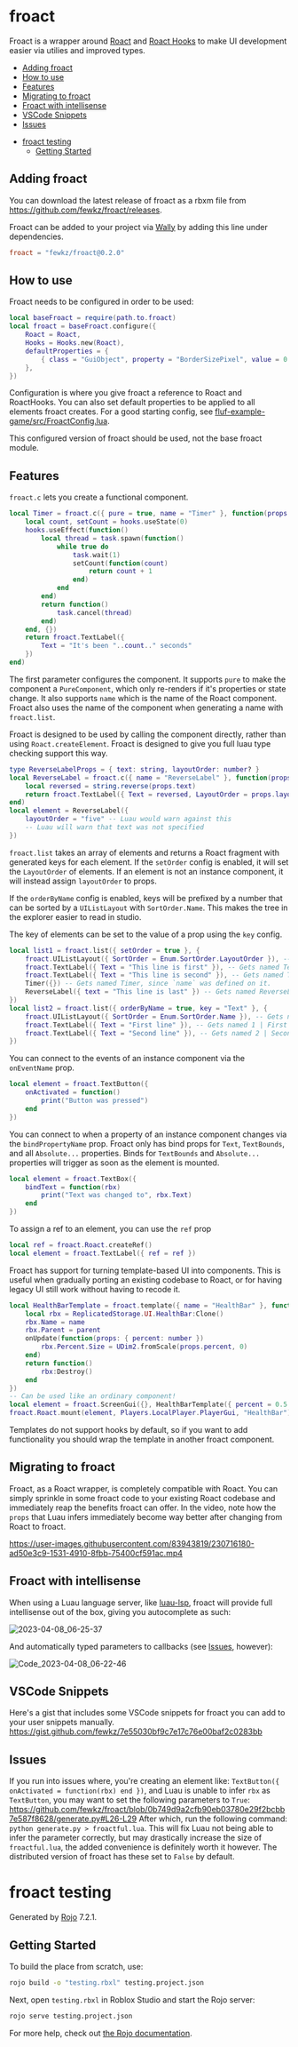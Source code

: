 # froact

Froact is a wrapper around [Roact](https://github.com/Roblox/roact) and
[Roact Hooks](https://github.com/Kampfkarren/roact-hooks) to make UI development
easier via utilies and improved types.

<!-- TOC start (generated with https://github.com/derlin/bitdowntoc) -->

  * [Adding froact](#adding-froact)
  * [How to use](#how-to-use)
  * [Features](#features)
  * [Migrating to froact](#migrating-to-froact)
  * [Froact with intellisense](#froact-with-intellisense)
  * [VSCode Snippets](#vscode-snippets)
  * [Issues](#issues)
- [froact testing](#froact-testing)
  * [Getting Started](#getting-started)

<!-- TOC end -->

## Adding froact

You can download the latest release of froact as a rbxm file from
https://github.com/fewkz/froact/releases.

Froact can be added to your project via [Wally](https://wally.run/) by adding
this line under dependencies.

```toml
froact = "fewkz/froact@0.2.0"
```

## How to use

Froact needs to be configured in order to be used:

```lua
local baseFroact = require(path.to.froact)
local froact = baseFroact.configure({
    Roact = Roact,
    Hooks = Hooks.new(Roact),
    defaultProperties = {
        { class = "GuiObject", property = "BorderSizePixel", value = 0 }
    },
})
```

Configuration is where you give froact a reference to Roact and RoactHooks. You
can also set default properties to be applied to all elements froact creates.
For a good starting config, see
[fluf-example-game/src/FroactConfig.lua](https://github.com/fewkz/fluf-example-game/blob/main/src/FroactConfig.lua).

This configured version of froact should be used, not the base froact module.

## Features

`froact.c` lets you create a functional component.

```lua
local Timer = froact.c({ pure = true, name = "Timer" }, function(props, hooks)
    local count, setCount = hooks.useState(0)
    hooks.useEffect(function()
        local thread = task.spawn(function()
            while true do
                task.wait(1)
                setCount(function(count)
                    return count + 1
                end)
            end
        end)
        return function()
            task.cancel(thread)
        end)
    end, {})
    return froact.TextLabel({
        Text = "It's been "..count.." seconds"
    })
end)
```

The first parameter configures the component. It supports `pure` to make the
component a `PureComponent`, which only re-renders if it's properties or state
change. It also supports `name` which is the name of the Roact component. Froact
also uses the name of the component when generating a name with `froact.list`.

Froact is designed to be used by calling the component directly, rather than
using `Roact.createElement`. Froact is designed to give you full luau type
checking support this way.

```lua
type ReverseLabelProps = { text: string, layoutOrder: number? }
local ReverseLabel = froact.c({ name = "ReverseLabel" }, function(props: ReverseLabelProps, hooks)
    local reversed = string.reverse(props.text)
    return froact.TextLabel({ Text = reversed, LayoutOrder = props.layoutOrder })
end)
local element = ReverseLabel({
    layoutOrder = "five" -- Luau would warn against this
    -- Luau will warn that text was not specified
})
```

`froact.list` takes an array of elements and returns a Roact fragment with
generated keys for each element. If the `setOrder` config is enabled, it will
set the `LayoutOrder` of elements. If an element is not an instance component,
it will instead assign `layoutOrder` to props.

If the `orderByName` config is enabled, keys will be prefixed by a number that
can be sorted by a `UIListLayout` with `SortOrder.Name`. This makes the tree in
the explorer easier to read in studio.

The key of elements can be set to the value of a prop using the `key` config.

```lua
local list1 = froact.list({ setOrder = true }, {
    froact.UIListLayout({ SortOrder = Enum.SortOrder.LayoutOrder }), -- Gets named UIListLayout
    froact.TextLabel({ Text = "This line is first" }), -- Gets named TextLabel 1
    froact.TextLabel({ Text = "This line is second" }), -- Gets named TextLabel 2
    Timer({}) -- Gets named Timer, since `name` was defined on it.
    ReverseLabel({ text = "This line is last" }) -- Gets named ReverseLabel, and has `layoutOrder` set.
})
local list2 = froact.list({ orderByName = true, key = "Text" }, {
    froact.UIListLayout({ SortOrder = Enum.SortOrder.Name }), -- Gets named UIListLayout
    froact.TextLabel({ Text = "First line" }), -- Gets named 1 | First line
    froact.TextLabel({ Text = "Second line" }), -- Gets named 2 | Second line
})
```

You can connect to the events of an instance component via the `onEventName`
prop.

```lua
local element = froact.TextButton({
    onActivated = function()
        print("Button was pressed")
    end 
})
```

You can connect to when a property of an instance component changes via the
`bindPropertyName` prop. Froact only has bind props for `Text`, `TextBounds`,
and all `Absolute...` properties. Binds for `TextBounds` and `Absolute...`
properties will trigger as soon as the element is mounted.

```lua
local element = froact.TextBox({
    bindText = function(rbx)
        print("Text was changed to", rbx.Text)
    end 
})
```

To assign a ref to an element, you can use the `ref` prop

```lua
local ref = froact.Roact.createRef()
local element = froact.TextLabel({ ref = ref })
```

Froact has support for turning template-based UI into components. This is useful
when gradually porting an existing codebase to Roact, or for having legacy UI
still work without having to recode it.

```lua
local HealthBarTemplate = froact.template({ name = "HealthBar" }, function(name, parent, onUpdate)
    local rbx = ReplicatedStorage.UI.HealthBar:Clone()
    rbx.Name = name
    rbx.Parent = parent
    onUpdate(function(props: { percent: number })
        rbx.Percent.Size = UDim2.fromScale(props.percent, 0)
    end)
    return function()
        rbx:Destroy()
    end
})
-- Can be used like an ordinary component!
local element = froact.ScreenGui({}, HealthBarTemplate({ percent = 0.5 }))
froact.Roact.mount(element, Players.LocalPlayer.PlayerGui, "HealthBar")
```

Templates do not support hooks by default, so if you want to add functionality
you should wrap the template in another froact component.

## Migrating to froact

Froact, as a Roact wrapper, is completely compatible with Roact. You can simply
sprinkle in some froact code to your existing Roact codebase and immediately reap 
the benefits froact can offer. In the video, note how the `props` that Luau infers
immediately become way better after changing from Roact to froact.

https://user-images.githubusercontent.com/83943819/230716180-ad50e3c9-1531-4910-8fbb-75400cf591ac.mp4

## Froact with intellisense

When using a Luau language server, like [luau-lsp](https://github.com/JohnnyMorganz/luau-lsp),
froact will provide full intellisense out of the box, giving you autocomplete as such:

![2023-04-08_06-25-37](https://user-images.githubusercontent.com/83943819/230716251-2d6397f8-dc57-45b5-87a2-ebac0e2951ea.png)

And automatically typed parameters to callbacks (see [Issues](#issues), however):

![Code_2023-04-08_06-22-46](https://user-images.githubusercontent.com/83943819/230716207-664beb5c-8fb5-455b-9f3d-214241357d9e.png)

## VSCode Snippets

Here's a gist that includes some VSCode snippets for froact you can add to your user snippets manually.
https://gist.github.com/fewkz/7e55030bf9c7e17c76e00baf2c0283bb

## Issues

If you run into issues where, you're creating an element like:
`TextButton({ onActivated = function(rbx) end })`, and Luau is unable to infer
`rbx` as `TextButton`, you may want to set the following parameters to `True`:
https://github.com/fewkz/froact/blob/0b749d9a2cfb90eb03780e29f2bcbb7e587f8628/generate.py#L26-L29
After which, run the following command: `python generate.py > froactful.lua`.
This will fix Luau not being able to infer the parameter correctly, but may
drastically increase the size of `froactful.lua`, the added convenience is
definitely worth it however. The distributed version of froact has these set to
`False` by default.



# froact testing

Generated by [Rojo](https://github.com/rojo-rbx/rojo) 7.2.1.

## Getting Started

To build the place from scratch, use:

```bash
rojo build -o "testing.rbxl" testing.project.json
```

Next, open `testing.rbxl` in Roblox Studio and start the Rojo server:

```bash
rojo serve testing.project.json
```

For more help, check out [the Rojo documentation](https://rojo.space/docs).
